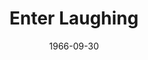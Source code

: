 ---
title: Enter Laughing
date: 1966-09-30
closing_date: 1966-10-14
layout: productions
featured_image: 
image_caption:
image_credit:
playbill:
category:
Theatre: Theatre Jacksonville
Venue: Little Theatre
cast:
  Mr. Foreman: Philip Laing
  David Kolowitz: Robert L. Smith
  Marvin: Terry Boyd
  Miss Brown: Barbara Goodman
  Pike: Gil Gimbel
  Don Baxter: George Duckworth
  Don Darwin: Eddie Dyal
  Marlowe: Marshall Grauer
  Angela: Marcy Massaniso
  Mother: Ann Dobbie
  Father: Skip Gardner
  Wanda: Randy Fry
  Waiter - Lawyer: Jim Knight
  Roger: Bob Starr
crew:
  Director: George Ballis
  Production Designer: Larry Riddle
  Stage Manager: Terry McIntire
  Costumes: 
    - Lois Lee Stewart
    - Pat McCoy
  Properties: 
    - Maria Alaracon
    - Helen Roberts
  Make-up:
    - Bobby Sue Miller
    - Juliet Langner
    - Bitsey Proneir
    - Marshall Grauer
  Sound: 
    - Danny Hessel
    - Bill McNeese
  Lighting: 
    - Bill Cudlipp
    - Hal Nearhoof
    - Peggy Miller
  Scenery:
    - Hal Nearhoof
    - Don Cool
    - Charles Vance
    - Helen Zaret
    - Pat Eiser
    - Sylvia Ettlinger
    - Anette Grauer
    - Charles Perrett
    - Al Gimbel
    - Tootsie Backer
    - Vickie Gillis
    - Nancy Keller
    - Ruth Coleman
    - Ruth Perry
    - Jon Goodman
    - Charles Vance
    - Al Gimbel
  Gallery: Bill Aust
external_links:
---